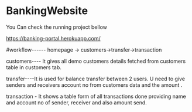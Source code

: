 # BankingWebsite
You Can check the running project bellow

https://banking-portal.herokuapp.com/

#workflow------
homepage -> customers->transfer->transaction

customers---- It gives all demo customers details fetched from customers table in customers tab.

transfer----It is used for balance transfer between 2 users. U need to give senders and receivers account no from customers data and the amount .

transaction - It shows a table form of all transactions done providing name and account no of sender, receiver and also amount send.

